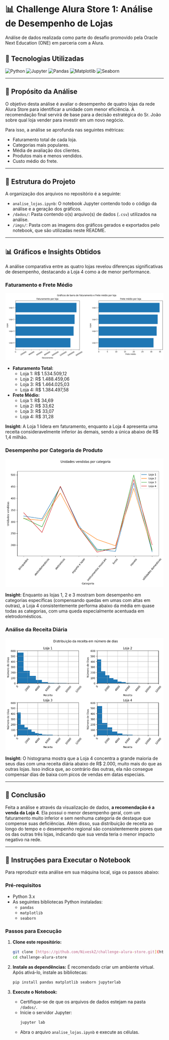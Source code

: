 
# 📊 Challenge Alura Store 1: Análise de Desempenho de Lojas

Análise de dados realizada como parte do desafio promovido pela Oracle Next Education (ONE) em parceria com a Alura.

## 🚀 Tecnologias Utilizadas

![Python](https://img.shields.io/badge/Python-3776AB?style=for-the-badge&logo=python&logoColor=white)
![Jupyter](https://img.shields.io/badge/Jupyter-F37626.svg?style=for-the-badge&logo=Jupyter&logoColor=white)
![Pandas](https://img.shields.io/badge/Pandas-2C2D72?style=for-the-badge&logo=pandas&logoColor=white)
![Matplotlib](https://img.shields.io/badge/Matplotlib-%23ffffff.svg?style=for-the-badge&logo=Matplotlib&logoColor=black)
![Seaborn](https://img.shields.io/badge/Seaborn-88d498?style=for-the-badge&logo=seaborn&logoColor=white)

---

## 🎯 Propósito da Análise

O objetivo desta análise é avaliar o desempenho de quatro lojas da rede Alura Store para identificar a unidade com menor eficiência. A recomendação final servirá de base para a decisão estratégica do Sr. João sobre qual loja vender para investir em um novo negócio.

Para isso, a análise se aprofunda nas seguintes métricas:
-   Faturamento total de cada loja.
-   Categorias mais populares.
-   Média de avaliação dos clientes.
-   Produtos mais e menos vendidos.
-   Custo médio do frete.

---

## 📂 Estrutura do Projeto

A organização dos arquivos no repositório é a seguinte:

-   `analise_lojas.ipynb`: O notebook Jupyter contendo todo o código da análise e a geração dos gráficos.
-   `/dados/`: Pasta contendo o(s) arquivo(s) de dados (`.csv`) utilizados na análise.
-   `/imgs/`: Pasta com as imagens dos gráficos gerados e exportados pelo notebook, que são utilizadas neste README.

---

## 📊 Gráficos e Insights Obtidos

A análise comparativa entre as quatro lojas revelou diferenças significativas de desempenho, destacando a Loja 4 como a de menor performance.

### Faturamento e Frete Médio

![Faturamento e frete médio por loja](https://github.com/NiveskZ/challenge-alura-store/blob/main/imgs/faturamento-freteMedio-bar.png?raw=true)

-   **Faturamento Total:**
    -   Loja 1: R$ 1.534.509,12
    -   Loja 2: R$ 1.488.459,06
    -   Loja 3: R$ 1.464.025,03
    -   Loja 4: R$ 1.384.497,58
-   **Frete Médio:**
    -   Loja 1: R$ 34,69
    -   Loja 2: R$ 33,62
    -   Loja 3: R$ 33,07
    -   Loja 4: R$ 31,28

**Insight:** A Loja 1 lidera em faturamento, enquanto a Loja 4 apresenta uma receita consideravelmente inferior às demais, sendo a única abaixo de R$ 1,4 milhão.

### Desempenho por Categoria de Produto

![Unidades vendidas por categoria](https://github.com/NiveskZ/challenge-alura-store/blob/main/imgs/linhas-unidade-categoria.png?raw=true)

**Insight:** Enquanto as lojas 1, 2 e 3 mostram bom desempenho em categorias específicas (compensando quedas em umas com altas em outras), a Loja 4 consistentemente performa abaixo da média em quase todas as categorias, com uma queda especialmente acentuada em eletrodomésticos.

### Análise da Receita Diária

![Distribuição da receita em número de dias](https://github.com/NiveskZ/challenge-alura-store/blob/main/imgs/hist-distribuicao-diaria.png?raw=true)

**Insight:** O histograma mostra que a Loja 4 concentra a grande maioria de seus dias com uma receita diária abaixo de R$ 2.000, muito mais do que as outras lojas. Isso indica que, ao contrário das outras, ela não consegue compensar dias de baixa com picos de vendas em datas especiais.

---

## 🏁 Conclusão

Feita a análise e através da visualização de dados, **a recomendação é a venda da Loja 4**. Ela possui o menor desempenho geral, com um faturamento muito inferior e sem nenhuma categoria de destaque que compense suas deficiências. Além disso, sua distribuição de receita ao longo do tempo e o desempenho regional são consistentemente piores que os das outras três lojas, indicando que sua venda teria o menor impacto negativo na rede.

---

## 🚀 Instruções para Executar o Notebook

Para reproduzir esta análise em sua máquina local, siga os passos abaixo:

### Pré-requisitos

-   Python 3.x
-   As seguintes bibliotecas Python instaladas:
    -   `pandas`
    -   `matplotlib`
    -   `seaborn`

### Passos para Execução

1.  **Clone este repositório:**
    ```bash
    git clone [https://github.com/NiveskZ/challenge-alura-store.git](https://github.com/NiveskZ/challenge-alura-store.git)
    cd challenge-alura-store
    ```

2.  **Instale as dependências:**
    É recomendado criar um ambiente virtual. Após ativá-lo, instale as bibliotecas:
    ```bash
    pip install pandas matplotlib seaborn jupyterlab
    ```

3.  **Execute o Notebook:**
    -   Certifique-se de que os arquivos de dados estejam na pasta `/dados/`.
    -   Inicie o servidor Jupyter:
        ```bash
        jupyter lab
        ```
    -   Abra o arquivo `analise_lojas.ipynb` e execute as células.
